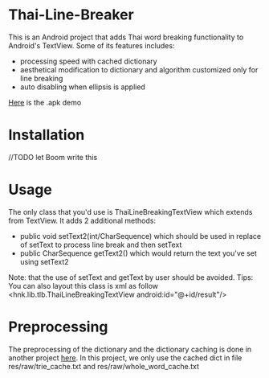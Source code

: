 Thai-Line-Breaker
=================
This is an Android project that adds Thai word breaking functionality to Android's TextView. Some of its features includes:
- processing speed with cached dictionary
- aesthetical modification to dictionary and algorithm customized only for line breaking
- auto disabling when ellipsis is applied

[Here](https://github.com/heartnetkung/Thai-Line-Breaker/blob/master/ThaiLineBreaker/download/ThaiLineBreaker.apk?raw=true) is the .apk demo 

Installation
============
//TODO let Boom write this

Usage
=====
The only class that you'd use is ThaiLineBreakingTextView which extends from TextView. It adds 2 additional methods:
- public void setText2(int/CharSequence) which should be used in replace of setText to process line break and then setText
- public CharSequence getText2() which would return the text you've set using setText2

Note: that the use of setText and getText by user should be avoided.
Tips: You can also layout this class is xml as follow <hnk.lib.tlb.ThaiLineBreakingTextView
            android:id="@+id/result"/>

Preprocessing
=============
The preprocessing of the dictionary and the dictionary caching is done in another project [here](https://github.com/heartnetkung/LexCleaner-for-Thai-Line-Breaker). In this project, we only use the cached dict in file res/raw/trie_cache.txt 
and res/raw/whole_word_cache.txt
